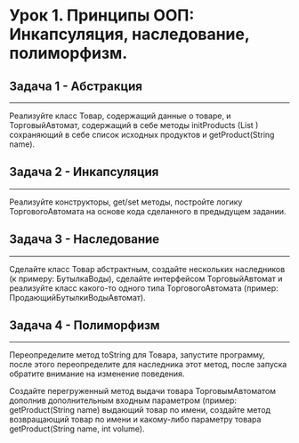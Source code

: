 # Урок 1. Принципы ООП: Инкапсуляция, наследование, полиморфизм.

## Задача 1 - Абстракция
_______________________

Реализуйте класс Товар, содержащий данные о товаре, и ТорговыйАвтомат, содержащий в себе методы initProducts (List ) сохраняющий в себе список исходных продуктов и getProduct(String name).

## Задача 2 - Инкапсуляция
_______________________

Реализуйте конструкторы, get/set методы, постройте логику ТорговогоАвтомата на основе кода сделанного в предыдущем задании.

## Задача 3 - Наследование
_______________________

Сделайте класс Товар абстрактным, создайте нескольких наследников (к примеру: БутылкаВоды), сделайте интерфейсом ТорговыйАвтомат и реализуйте класс какого-то одного типа ТорговогоАвтомата (пример: ПродающийБутылкиВодыАвтомат).

## Задача 4 - Полиморфизм
_______________________

Переопределите метод toString для Товара, запустите программу, после этого переопределите для наследника этот метод, после запуска обратите внимание на изменение поведения.

Создайте перегруженный метод выдачи товара ТорговымАвтоматом дополнив дополнительным входным параметром (пример: getProduct(String name) выдающий товар по имени, создайте метод возвращающий товар по имени и какому-либо параметру товара getProduct(String name, int volume).